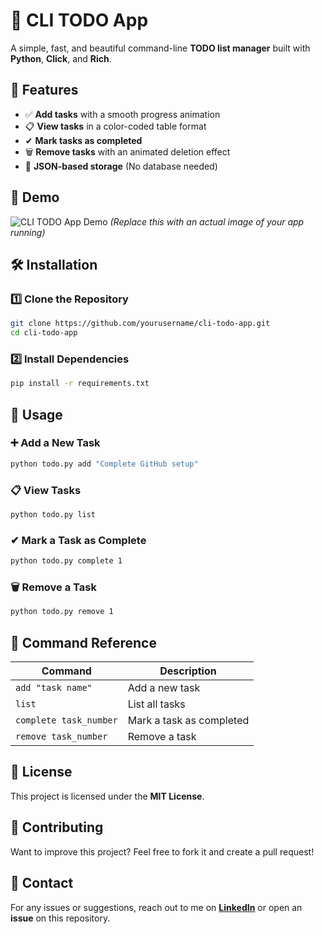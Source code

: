 # 📝 CLI TODO App

A simple, fast, and beautiful command-line **TODO list manager** built with **Python**, **Click**, and **Rich**.

## 🚀 Features
- ✅ **Add tasks** with a smooth progress animation
- 📋 **View tasks** in a color-coded table format
- ✔ **Mark tasks as completed**
- 🗑 **Remove tasks** with an animated deletion effect
- 📂 **JSON-based storage** (No database needed)

## 📸 Demo
![CLI TODO App Demo](https://your-image-link.com) *(Replace this with an actual image of your app running)*

## 🛠 Installation

### 1️⃣ Clone the Repository
```sh
git clone https://github.com/yourusername/cli-todo-app.git
cd cli-todo-app
```

### 2️⃣ Install Dependencies
```sh
pip install -r requirements.txt
```

## 🎯 Usage

### ➕ Add a New Task
```sh
python todo.py add "Complete GitHub setup"
```

### 📋 View Tasks
```sh
python todo.py list
```

### ✔ Mark a Task as Complete
```sh
python todo.py complete 1
```

### 🗑 Remove a Task
```sh
python todo.py remove 1
```

## 🔗 Command Reference

| Command | Description |
|---------|-------------|
| `add "task name"` | Add a new task |
| `list` | List all tasks |
| `complete task_number` | Mark a task as completed |
| `remove task_number` | Remove a task |

## 📜 License

This project is licensed under the **MIT License**.

## 🤝 Contributing

Want to improve this project? Feel free to fork it and create a pull request!

## 📧 Contact

For any issues or suggestions, reach out to me on **[LinkedIn](https://linkedin.com/in/yourprofile)** or open an **issue** on this repository.

